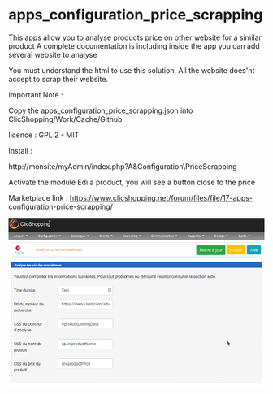 # apps_configuration_price_scrapping

This apps allow you to analyse products price on other website for a similar product
A complete documentation is including inside the app
you can add several website to analyse

You must understand the html to use this solution,
All the website does'nt accept to scrap their website.

Important Note :

Copy the apps_configuration_price_scrapping.json into ClicShopping/Work/Cache/Github

licence  : GPL 2 - MIT

Install : 

http://monsite/myAdmin/index.php?A&Configuration\PriceScrapping

Activate the module
Edi a product, you will see a button close to the price


Marketplace link : https://www.clicshopping.net/forum/files/file/17-apps-configuration-price-scrapping/

![pricescrapping](https://github.com/ClicShoppingOfficialModulesV3/apps_configuration_price_scrapping/blob/master/ModuleInfosJson/price_scrapping.png)


